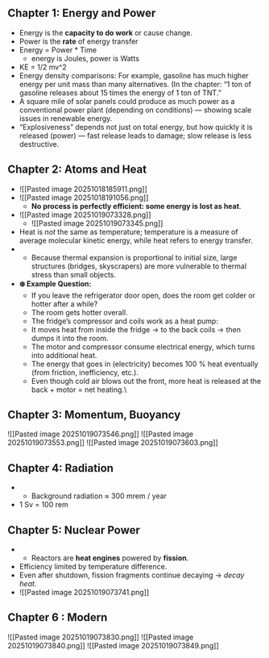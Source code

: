 ## Chapter 1: Energy and Power
- Energy is the **capacity to do work** or cause change.
- Power is the **rate** of energy transfer
- Energy = Power * Time
	- energy is Joules, power is Watts
- KE = 1/2 mv^2
- Energy density comparisons: For example, gasoline has much higher energy per unit mass than many alternatives. (In the chapter: “1 ton of gasoline releases about 15 times the energy of 1 ton of TNT.”
- A square mile of solar panels could produce as much power as a conventional power plant (depending on conditions) — showing scale issues in renewable energy.
- “Explosiveness” depends not just on total energy, but how quickly it is released (power) — fast release leads to damage; slow release is less destructive.
## Chapter 2: Atoms and Heat
- ![[Pasted image 20251018185911.png]]
- ![[Pasted image 20251018191056.png]]
	- **No process is perfectly efficient: some energy is lost as heat**.
- ![[Pasted image 20251019073328.png]]
	- ![[Pasted image 20251019073345.png]]
- Heat is _not_ the same as temperature; temperature is a measure of average molecular kinetic energy, while heat refers to energy transfer.
- - Because thermal expansion is proportional to initial size, large structures (bridges, skyscrapers) are more vulnerable to thermal stress than small objects.
- **❄️ Example Question:**
	- If you leave the refrigerator door open, does the room get colder or hotter after a while?
	- The room gets hotter overall.
	- The fridge’s compressor and coils work as a heat pump:
	- It moves heat from inside the fridge → to the back coils → then dumps it into the room.
	- The motor and compressor consume electrical energy, which turns into additional heat.
	- The energy that goes in (electricity) becomes 100 % heat eventually (from friction, inefficiency, etc.).
	- Even though cold air blows out the front, more heat is released at the back + motor = net heating.\
## Chapter 3: Momentum, Buoyancy
![[Pasted image 20251019073546.png]]
![[Pasted image 20251019073553.png]]
![[Pasted image 20251019073603.png]]
## Chapter 4: Radiation
- - Background radiation ≈ 300 mrem / year
- 1 Sv = 100 rem


## Chapter 5: Nuclear Power
- - Reactors are **heat engines** powered by **fission**.
- Efficiency limited by temperature difference.
- Even after shutdown, fission fragments continue decaying → _decay heat_.
- ![[Pasted image 20251019073741.png]]
## Chapter 6 : Modern
![[Pasted image 20251019073830.png]]
![[Pasted image 20251019073840.png]]
![[Pasted image 20251019073849.png]]
